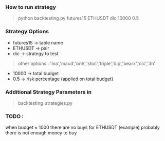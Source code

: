 ### How to run strategy
> python backtesting.py futures15 ETHUSDT dic 10000 0.5

### Strategy Options
* futures15 -> table name
* ETHUSDT -> pair
* dic -> strategy to test
> other options : 'ma','macd','bnh','stoc','triple','dip','bearx','dic','3h'
* 10000 -> total budget
* 0.5 -> risk percentage (applied on total budget)

### Additional Strategy Parameters in 
> backtesting_strategies.py

### TODO : 
when budget = 1000 there are no buys for ETHUSDT (example)
probably there is not enough money to buy